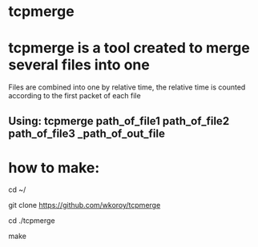 # tcpmerge

# tcpmerge is a tool created to merge several files into one
Files are combined into one by relative time, the relative time is counted according to the first packet of each file
 ## Using: tcpmerge path_of_file1 path_of_file2 path_of_file3 _path_of_out_file
 
 
 # how to make:
 cd ~/
 
 git clone https://github.com/wkoroy/tcpmerge
 
 cd ./tcpmerge
 
 make
 
 
